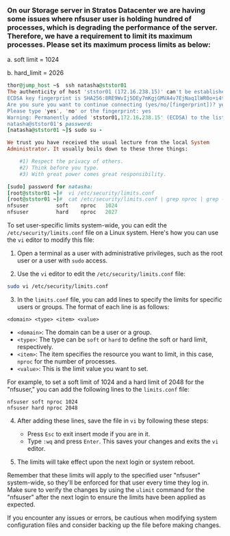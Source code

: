 ### On our Storage server in Stratos Datacenter we are having some issues where nfsuser user is holding hundred of processes, which is degrading the performance of the server. Therefore, we have a requirement to limit its maximum processes. Please set its maximum process limits as below:



a. soft limit = 1024


b. hard_limit = 2026

```ruby
thor@jump_host ~$  ssh natasha@ststor01
The authenticity of host 'ststor01 (172.16.238.15)' can't be established.
ECDSA key fingerprint is SHA256:8RE9WvIj5DEy7mKgjGMVA4v7EjNaq1lWR0o+i4to6O0.
Are you sure you want to continue connecting (yes/no/[fingerprint])? yea
Please type 'yes', 'no' or the fingerprint: yes
Warning: Permanently added 'ststor01,172.16.238.15' (ECDSA) to the list of known hosts.
natasha@ststor01's password: 
[natasha@ststor01 ~]$ sudo su -

We trust you have received the usual lecture from the local System
Administrator. It usually boils down to these three things:

    #1) Respect the privacy of others.
    #2) Think before you type.
    #3) With great power comes great responsibility.

[sudo] password for natasha: 
[root@ststor01 ~]#  vi /etc/security/limits.conf
[root@ststor01 ~]#  cat /etc/security/limits.conf | grep nproc | grep -v ^#
nfsuser         soft    nproc   1024
nfsuser         hard    nproc   2027
```

To set user-specific limits system-wide, you can edit the `/etc/security/limits.conf` file on a Linux system. Here's how you can use the `vi` editor to modify this file:

1. Open a terminal as a user with administrative privileges, such as the root user or a user with `sudo` access.

2. Use the `vi` editor to edit the `/etc/security/limits.conf` file:

```bash
sudo vi /etc/security/limits.conf
```

3. In the `limits.conf` file, you can add lines to specify the limits for specific users or groups. The format of each line is as follows:

```plaintext
<domain> <type> <item> <value>
```

- `<domain>`: The domain can be a user or a group.
- `<type>`: The type can be `soft` or `hard` to define the soft or hard limit, respectively.
- `<item>`: The item specifies the resource you want to limit, in this case, `nproc` for the number of processes.
- `<value>`: This is the limit value you want to set.

For example, to set a soft limit of 1024 and a hard limit of 2048 for the "nfsuser," you can add the following lines to the `limits.conf` file:

```plaintext
nfsuser soft nproc 1024
nfsuser hard nproc 2048
```

4. After adding these lines, save the file in `vi` by following these steps:
   - Press `Esc` to exit insert mode if you are in it.
   - Type `:wq` and press `Enter`. This saves your changes and exits the `vi` editor.

5. The limits will take effect upon the next login or system reboot.

Remember that these limits will apply to the specified user "nfsuser" system-wide, so they'll be enforced for that user every time they log in. Make sure to verify the changes by using the `ulimit` command for the "nfsuser" after the next login to ensure the limits have been applied as expected.

If you encounter any issues or errors, be cautious when modifying system configuration files and consider backing up the file before making changes.
